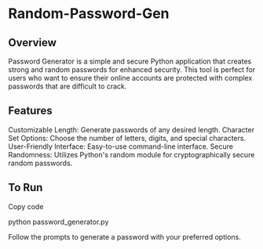 # Random-Password-Gen
## Overview
Password Generator is a simple and secure Python application that creates strong and random passwords for enhanced security. This tool is perfect for users who want to ensure their online accounts are protected with complex passwords that are difficult to crack.

## Features
Customizable Length: Generate passwords of any desired length.
Character Set Options: Choose the number of letters, digits, and special characters.
User-Friendly Interface: Easy-to-use command-line interface.
Secure Randomness: Utilizes Python's random module for cryptographically secure random passwords.

## To Run
Copy code

python password_generator.py

Follow the prompts to generate a password with your preferred options.

